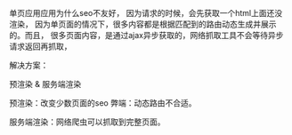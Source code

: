 单页应用应用为什么seo不友好，
因为请求的时候，会先获取一个html上面还没渲染，
因为单页面的情况下，很多内容都是根据匹配到的路由动态生成并展示的。而且，
很多页面内容，是通过ajax异步获取的，网络抓取工具不会等待异步请求返回再抓取，

解决方案：

预渲染 & 服务端渲染

预渲染：改变少数页面的seo
弊端：动态路由不合适。

服务端渲染：网络爬虫可以抓取到完整页面。